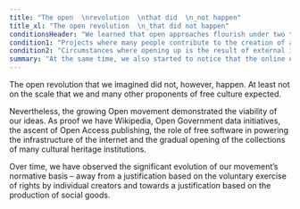 ```yaml
---
title: "The open  \nrevolution  \nthat did  \n_not happen"
title_xl: "The open revolution  \n_that did not happen"
conditionsHeader: "We learned that open approaches flourish under two types of conditions:"
condition1: "Projects where many people contribute to the creation of a common resource – this is the story of Wikipedia, OpenStreetMap, Blender.org, and the countless free software projects that provide much of the internet’s infrastructure."
condition2: "Circumstances where opening up is the result of external incentives or requirements, rather than voluntary actions – this is the story of publicly-funded knowledge production like Open Access academic publications, cultural heritage collections in the Public Domain, Open Educational Resources (OER), and Open Government data."
summary: "At the same time, we also started to notice that the online environment began to change..."
---
```

The open revolution that we imagined did not, however, happen. At least not on the scale that we and many other proponents of free culture expected. 

Nevertheless, the growing Open movement demonstrated the viability of our ideas. As proof we have Wikipedia, Open Government data initiatives, the ascent of Open Access publishing, the role of free software in powering the infrastructure of the internet and the gradual opening of the collections of many cultural heritage institutions. 
<!--more-->
Over time, we have observed the significant evolution of our movement’s normative basis – away from a justification based on the voluntary exercise of rights by individual creators and towards a justification based on the production of social goods. 

